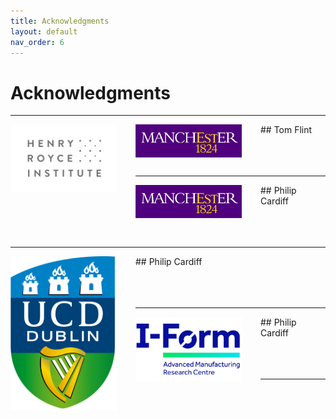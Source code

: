 ```yaml
---
title: Acknowledgments
layout: default
nav_order: 6
---
```



# Acknowledgments

---
<img align="left" width="170" style="padding-right:30px" src="images/hrinstitute.png"/>
<img align="left" width="170" style="padding-right:30px" src="images/UoM.png"/>
## Tom Flint

<br> 
<br> 
<br> 
<br> 

---
<img align="left" width="170" style="padding-right:30px" src="images/UoM.png"/>
## Philip Cardiff

<br> 
<br> 
<br> 
<br> 

---
<img align="left" width="170" style="padding-right:30px" src="images/UCD.png"/>
## Philip Cardiff

<br> 
<br> 
<br> 
<br> 

---
<img align="left" width="170" style="padding-right:30px" src="images/iform.png"/>
## Philip Cardiff

<br> 
<br> 
<br> 
<br> 

---
<br>
<br>